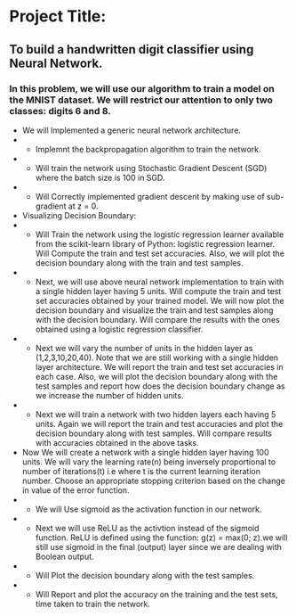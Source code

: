 # Project Title:

##  To build a handwritten digit classifier using Neural Network.

### In this problem, we will use our algorithm to train a model on the MNIST dataset. We will restrict our attention to only two classes: digits 6 and 8. 

* We will Implemented a generic neural network architecture. 
* * Implemnt the backpropagation algorithm to train the network. 
* * Will train the network using Stochastic Gradient Descent (SGD) where the batch size is 100 in SGD.  
* * Will Correctly implemented gradient descent by making use of sub-gradient at z = 0.
* Visualizing Decision Boundary: 
* *  Will Train the network using the logistic regression learner available from the scikit-learn library of Python: logistic regression learner. Will Compute the train and test set accuracies. Also, we will plot the decision boundary along with the train and test samples. 
* * Next, we will use above neural network implementation to train with a single hidden layer having 5 units. Will compute the train and test set accuracies obtained by your trained model. We will now plot the decision boundary and visualize the train and test samples along with the decision boundary. Will compare the results with the ones obtained using a logistic regression classifier.
* * Next we will vary the number of units in the hidden layer as (1,2,3,10,20,40). Note that we are  still working with a single hidden layer architecture. We will report the train and test set accuracies in each case. Also, we will plot the decision boundary along with the test samples and report how does the decision boundary change as we increase the number of hidden units.
* * Next we will train a network with two hidden layers each having 5 units. Again we will report the train and test accuracies and plot the decision boundary along with test samples. Will compare results with accuracies obtained in the above tasks.
* Now We will create a network with a single hidden layer having 100 units. We will vary the learning rate(n) being inversely proportional to number of iterations(t) i.e where t is the current learning iteration number. Choose an appropriate stopping criterion based
on the change in value of the error function.
* * We will Use sigmoid as the activation function in our network.
* * Next we will use ReLU as the activtion instead of the sigmoid function. ReLU is defined using the function: g(z) = max(0; z).we will still use sigmoid in the final (output) layer since we are dealing with Boolean output.
* * Will Plot the decision boundary along with the test samples.
* * Will Report and plot the accuracy on the training and the test sets, time taken to train the network. 
